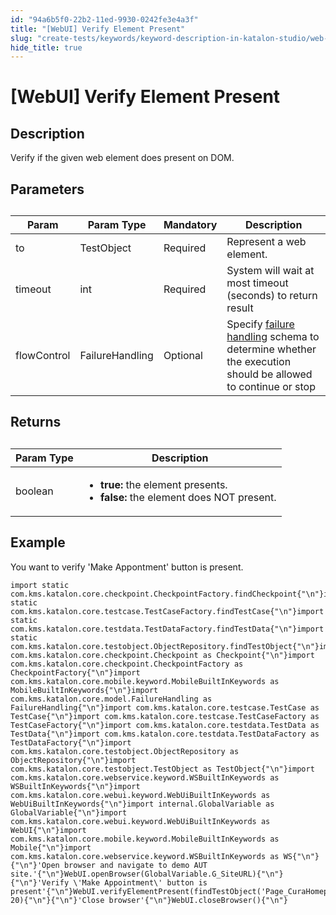 ```yaml
---
id: "94a6b5f0-22b2-11ed-9930-0242fe3e4a3f"
title: "[WebUI] Verify Element Present"
slug: "create-tests/keywords/keyword-description-in-katalon-studio/web-ui-keywords/webui-verify-element-present"
hide_title: true
---
```


# <a id="id_0" class="anchor_top_offset"/><a id="ariaid-title1" class="anchor_top_offset"/>[WebUI] Verify Element Present


## <a id="id_0__id_1" class="anchor_top_offset"/>Description

              
<p xmlns="http://www.w3.org/1999/xhtml" className="p">Verify if the given web element does present on DOM.</p> 
      

## <a id="id_0__id_2" class="anchor_top_offset"/>Parameters

              
<table xmlns="http://www.w3.org/1999/xhtml" className="table anchor_top_offset" id="id_0__1544a444-d103-4b52-88f1-505255ed5ec8"><caption /><thead className="thead"><tr className><th className="entry anchor_top_offset" id="id_0__1544a444-d103-4b52-88f1-505255ed5ec8__entry__1">Param</th><th className="entry anchor_top_offset" id="id_0__1544a444-d103-4b52-88f1-505255ed5ec8__entry__2">Param Type</th><th className="entry anchor_top_offset" id="id_0__1544a444-d103-4b52-88f1-505255ed5ec8__entry__3">Mandatory</th><th className="entry anchor_top_offset" id="id_0__1544a444-d103-4b52-88f1-505255ed5ec8__entry__4">Description</th></tr></thead><tbody className="tbody"><tr className><td className="entry" headers="id_0__1544a444-d103-4b52-88f1-505255ed5ec8__entry__1 id_0__1544a444-d103-4b52-88f1-505255ed5ec8__entry__2 id_0__1544a444-d103-4b52-88f1-505255ed5ec8__entry__3 id_0__1544a444-d103-4b52-88f1-505255ed5ec8__entry__4 ">to</td><td className="entry" headers="id_0__1544a444-d103-4b52-88f1-505255ed5ec8__entry__1 id_0__1544a444-d103-4b52-88f1-505255ed5ec8__entry__2 id_0__1544a444-d103-4b52-88f1-505255ed5ec8__entry__3 id_0__1544a444-d103-4b52-88f1-505255ed5ec8__entry__4 ">TestObject</td><td className="entry" headers="id_0__1544a444-d103-4b52-88f1-505255ed5ec8__entry__1 id_0__1544a444-d103-4b52-88f1-505255ed5ec8__entry__2 id_0__1544a444-d103-4b52-88f1-505255ed5ec8__entry__3 id_0__1544a444-d103-4b52-88f1-505255ed5ec8__entry__4 ">Required</td><td className="entry" headers="id_0__1544a444-d103-4b52-88f1-505255ed5ec8__entry__1 id_0__1544a444-d103-4b52-88f1-505255ed5ec8__entry__2 id_0__1544a444-d103-4b52-88f1-505255ed5ec8__entry__3 id_0__1544a444-d103-4b52-88f1-505255ed5ec8__entry__4 ">Represent a web element.</td></tr><tr className><td className="entry" headers="id_0__1544a444-d103-4b52-88f1-505255ed5ec8__entry__1 id_0__1544a444-d103-4b52-88f1-505255ed5ec8__entry__2 id_0__1544a444-d103-4b52-88f1-505255ed5ec8__entry__3 id_0__1544a444-d103-4b52-88f1-505255ed5ec8__entry__4 ">timeout</td><td className="entry" headers="id_0__1544a444-d103-4b52-88f1-505255ed5ec8__entry__1 id_0__1544a444-d103-4b52-88f1-505255ed5ec8__entry__2 id_0__1544a444-d103-4b52-88f1-505255ed5ec8__entry__3 id_0__1544a444-d103-4b52-88f1-505255ed5ec8__entry__4 ">int</td><td className="entry" headers="id_0__1544a444-d103-4b52-88f1-505255ed5ec8__entry__1 id_0__1544a444-d103-4b52-88f1-505255ed5ec8__entry__2 id_0__1544a444-d103-4b52-88f1-505255ed5ec8__entry__3 id_0__1544a444-d103-4b52-88f1-505255ed5ec8__entry__4 ">Required</td><td className="entry" headers="id_0__1544a444-d103-4b52-88f1-505255ed5ec8__entry__1 id_0__1544a444-d103-4b52-88f1-505255ed5ec8__entry__2 id_0__1544a444-d103-4b52-88f1-505255ed5ec8__entry__3 id_0__1544a444-d103-4b52-88f1-505255ed5ec8__entry__4 ">System will wait at most timeout (seconds) to return         result</td></tr><tr className><td className="entry" headers="id_0__1544a444-d103-4b52-88f1-505255ed5ec8__entry__1 id_0__1544a444-d103-4b52-88f1-505255ed5ec8__entry__2 id_0__1544a444-d103-4b52-88f1-505255ed5ec8__entry__3 id_0__1544a444-d103-4b52-88f1-505255ed5ec8__entry__4 ">flowControl</td><td className="entry" headers="id_0__1544a444-d103-4b52-88f1-505255ed5ec8__entry__1 id_0__1544a444-d103-4b52-88f1-505255ed5ec8__entry__2 id_0__1544a444-d103-4b52-88f1-505255ed5ec8__entry__3 id_0__1544a444-d103-4b52-88f1-505255ed5ec8__entry__4 ">FailureHandling</td><td className="entry" headers="id_0__1544a444-d103-4b52-88f1-505255ed5ec8__entry__1 id_0__1544a444-d103-4b52-88f1-505255ed5ec8__entry__2 id_0__1544a444-d103-4b52-88f1-505255ed5ec8__entry__3 id_0__1544a444-d103-4b52-88f1-505255ed5ec8__entry__4 ">Optional</td><td className="entry" headers="id_0__1544a444-d103-4b52-88f1-505255ed5ec8__entry__1 id_0__1544a444-d103-4b52-88f1-505255ed5ec8__entry__2 id_0__1544a444-d103-4b52-88f1-505255ed5ec8__entry__3 id_0__1544a444-d103-4b52-88f1-505255ed5ec8__entry__4 ">Specify <a className="xref" href="/docs/maintain/configure-failure-handling-settings-in-katalon-studio">failure handling</a> schema to         determine whether the execution should be allowed to continue or         stop</td></tr></tbody></table> 
      

## <a id="id_0__id_3" class="anchor_top_offset"/>Returns

              
<table xmlns="http://www.w3.org/1999/xhtml" className="table anchor_top_offset" id="id_0__d0f0320b-7c18-4dd7-9a7e-b44a69ce24db"><caption /><thead className="thead"><tr className><th className="entry anchor_top_offset" id="id_0__d0f0320b-7c18-4dd7-9a7e-b44a69ce24db__entry__1">Param Type</th><th className="entry anchor_top_offset" id="id_0__d0f0320b-7c18-4dd7-9a7e-b44a69ce24db__entry__2">Description</th></tr></thead><tbody className="tbody"><tr className><td className="entry" headers="id_0__d0f0320b-7c18-4dd7-9a7e-b44a69ce24db__entry__1 id_0__d0f0320b-7c18-4dd7-9a7e-b44a69ce24db__entry__2 ">boolean</td><td className="entry" headers="id_0__d0f0320b-7c18-4dd7-9a7e-b44a69ce24db__entry__1 id_0__d0f0320b-7c18-4dd7-9a7e-b44a69ce24db__entry__2 ">         <ul className="ul"><li className="li">             <strong className="ph b">true:</strong> the element presents.</li><li className="li">             <strong className="ph b">false: </strong>the element does NOT present.</li></ul>       </td></tr></tbody></table> 
      

## <a id="id_0__id_4" class="anchor_top_offset"/>Example

              
<p xmlns="http://www.w3.org/1999/xhtml" className="p">You want to verify 'Make Appontment' button is present.</p> 
              
<pre xmlns="http://www.w3.org/1999/xhtml" className="pre codeblock"><code>import static com.kms.katalon.core.checkpoint.CheckpointFactory.findCheckpoint{"\n"}import static com.kms.katalon.core.testcase.TestCaseFactory.findTestCase{"\n"}import static com.kms.katalon.core.testdata.TestDataFactory.findTestData{"\n"}import static com.kms.katalon.core.testobject.ObjectRepository.findTestObject{"\n"}import com.kms.katalon.core.checkpoint.Checkpoint as Checkpoint{"\n"}import com.kms.katalon.core.checkpoint.CheckpointFactory as CheckpointFactory{"\n"}import com.kms.katalon.core.mobile.keyword.MobileBuiltInKeywords as MobileBuiltInKeywords{"\n"}import com.kms.katalon.core.model.FailureHandling as FailureHandling{"\n"}import com.kms.katalon.core.testcase.TestCase as TestCase{"\n"}import com.kms.katalon.core.testcase.TestCaseFactory as TestCaseFactory{"\n"}import com.kms.katalon.core.testdata.TestData as TestData{"\n"}import com.kms.katalon.core.testdata.TestDataFactory as TestDataFactory{"\n"}import com.kms.katalon.core.testobject.ObjectRepository as ObjectRepository{"\n"}import com.kms.katalon.core.testobject.TestObject as TestObject{"\n"}import com.kms.katalon.core.webservice.keyword.WSBuiltInKeywords as WSBuiltInKeywords{"\n"}import com.kms.katalon.core.webui.keyword.WebUiBuiltInKeywords as WebUiBuiltInKeywords{"\n"}import internal.GlobalVariable as GlobalVariable{"\n"}import com.kms.katalon.core.webui.keyword.WebUiBuiltInKeywords as WebUI{"\n"}import com.kms.katalon.core.mobile.keyword.MobileBuiltInKeywords as Mobile{"\n"}import com.kms.katalon.core.webservice.keyword.WSBuiltInKeywords as WS{"\n"}{"\n"}'Open browser and navigate to demo AUT site.'{"\n"}WebUI.openBrowser(GlobalVariable.G_SiteURL){"\n"}{"\n"}'Verify \'Make Appointment\' button is present'{"\n"}WebUI.verifyElementPresent(findTestObject('Page_CuraHomepage/btn_MakeAppointment'), 20){"\n"}{"\n"}'Close browser'{"\n"}WebUI.closeBrowser(){"\n"}</code></pre> 
            
